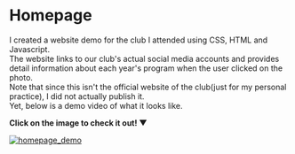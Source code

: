 # Homepage
I created a website demo for the club I attended using CSS, HTML and Javascript.  
The website links to our club's actual social media accounts and provides detail information about each year's program when the user clicked on the photo.  
Note that since this isn't the official website of the club(just for my personal practice), I did not actually publish it.  
Yet, below is a demo video of what it looks like.   
  

**Click on the image to check it out! ▼**  

[![homepage_demo](https://github.com/KingJJ676/Projects-for-CS50/assets/130853046/512eae18-26cf-49c1-bbfc-87f3c0257e38)](https://drive.google.com/file/d/1iPILTPtN_XYBnr66lHt-fy8KTYGTDvlC/view?usp=sharing)
